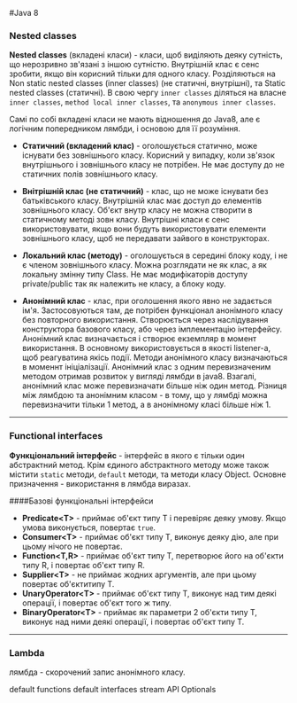 #Java 8

### Nested classes

**Nested classes** (вкладені класи) - класи, щоб виділяють деяку сутність, що нерозривно зв'язані з іншою сутністю. Внутрішній клас є сенс зробити, якщо він корисний тільки для одного класу. Розділяються на Non static nested classes (inner classes) (не статичні, внутрішні), та Static nested classes
  (статичні). В свою чергу `inner classes` діляться на власне `inner classes`, `method local inner classes`, та `anonymous inner classes`. 
  
Самі по собі вкладені класи не мають відношення до Java8, але є логічним попередником лямбди, і основою для її розуміння.
  
* **Статичний (вкладений клас)** - оголошується статично, може існувати без зовнішнього класу. Корисний у випадку, коли зв'язок внутрішнього і зовнішнього класу не потрібен. Не має доступу до не статичних полів зовнішнього класу.

* **Внітрішній клас (не статичний)** - клас, що не може існувати без батьківського класу. Внутрішній клас має доступ до елементів зовнішнього класу. Об'єкт внутр класу не можна створити в статичному методі зовн класу. Внутрішні класи є сенс використовувати, якщо вони будуть використовувати елементи зовнішнього класу, щоб не передавати зайвого в конструкторах.

* **Локальний клас (методу)** - оголошується в середині блоку коду, і не є членом зовнішнього класу. Можна розглядати не як клас, а як локальну змінну типу Class. Не має модифікаторів доступу private/public так як належить не класу, а блоку коду.

* **Анонімний клас** - клас, при оголошення якого явно не задається ім'я. Застосовуються там, де потрібен функціонал анонімного класу без повторного використання. Створюється через наслідування конструктора базового класу, або через імплементацію інтерфейсу. Анонімний клас визначається і створює екземпляр в момент використання. В основному використовується в якості listener-а, щоб реагуватина якісь події. Методи анонімного класу визначаються в моменнт ініціалізації. Анонімний клас з одним перевизначеним методом отримав розвиток у вигляді лямбди в java8. Взагалі, анонімний клас може перевизначати більше ніж один метод. Різниця між лямбдою та анонімним класом - в тому, що у лямбді можна перевизначити тільки 1 метод, а в анонімному класі більше ніж 1.
---
### Functional interfaces

**Функціональний інтерфейс** - інтерфейс в якого є тільки один абстрактний метод. Крім єдиного абстрактного методу може також містити `static` методи, `default` методи, та методи класу Object. Основне призначення - використання в лямбда виразах.

####Базові функціональні інтерфейси
* **Predicate\<T>** - приймає об'єкт типу Т і перевіряє деяку умову. Якщо умова виконується, повертає `true`.
* **Consumer\<T>** - приймає об'єкт типу Т, виконує деяку дію, але при цьому нічого не повертає.
* **Function\<T,R>** - приймає об'єкт типу Т, перетворює його на об'єкти типу R, і повертає об'єкт типу R.
* **Supplier\<T>** - не приймає жодних аргументів, але при цьому повертає об'єктитипу Т.
* **UnaryOperator\<T>** - приймає об'єкт типу Т, виконує над тим деякі операції, і повертає об'єкт того ж типу.
* **BinaryOperator\<T>** - приймає як параметри 2 об'єкти типу Т, виконує над ними деякі операції, і повертає об'єкт типу Т.
---
### Lambda
лямбда - скорочений запис анонімного класу. 


default functions
default interfaces
stream API
Optionals